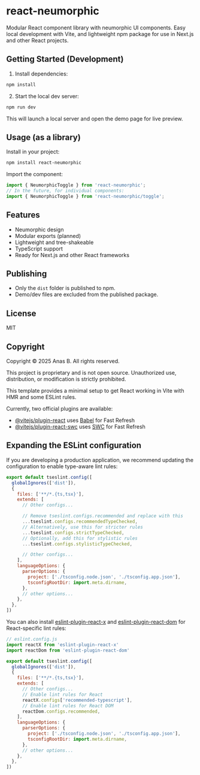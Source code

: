 # react-neumorphic

Modular React component library with neumorphic UI components. Easy local development with Vite, and lightweight npm package for use in Next.js and other React projects.

## Getting Started (Development)

1. Install dependencies:
  ```bash
  npm install
  ```
2. Start the local dev server:
  ```bash
  npm run dev
  ```
  This will launch a local server and open the demo page for live preview.

## Usage (as a library)

Install in your project:
```bash
npm install react-neumorphic
```

Import the component:
```jsx
import { NeumorphicToggle } from 'react-neumorphic';
// In the future, for individual components:
import { NeumorphicToggle } from 'react-neumorphic/toggle';
```

## Features

- Neumorphic design
- Modular exports (planned)
- Lightweight and tree-shakeable
- TypeScript support
- Ready for Next.js and other React frameworks

## Publishing

- Only the `dist` folder is published to npm.
- Demo/dev files are excluded from the published package.

## License

MIT

## Copyright

Copyright © 2025 Anas B. All rights reserved.

This project is proprietary and is not open source. Unauthorized use, distribution, or modification is strictly prohibited.

This template provides a minimal setup to get React working in Vite with HMR and some ESLint rules.

Currently, two official plugins are available:

- [@vitejs/plugin-react](https://github.com/vitejs/vite-plugin-react/blob/main/packages/plugin-react) uses [Babel](https://babeljs.io/) for Fast Refresh
- [@vitejs/plugin-react-swc](https://github.com/vitejs/vite-plugin-react/blob/main/packages/plugin-react-swc) uses [SWC](https://swc.rs/) for Fast Refresh

## Expanding the ESLint configuration

If you are developing a production application, we recommend updating the configuration to enable type-aware lint rules:

```js
export default tseslint.config([
  globalIgnores(['dist']),
  {
    files: ['**/*.{ts,tsx}'],
    extends: [
      // Other configs...

      // Remove tseslint.configs.recommended and replace with this
      ...tseslint.configs.recommendedTypeChecked,
      // Alternatively, use this for stricter rules
      ...tseslint.configs.strictTypeChecked,
      // Optionally, add this for stylistic rules
      ...tseslint.configs.stylisticTypeChecked,

      // Other configs...
    ],
    languageOptions: {
      parserOptions: {
        project: ['./tsconfig.node.json', './tsconfig.app.json'],
        tsconfigRootDir: import.meta.dirname,
      },
      // other options...
    },
  },
])
```

You can also install [eslint-plugin-react-x](https://github.com/Rel1cx/eslint-react/tree/main/packages/plugins/eslint-plugin-react-x) and [eslint-plugin-react-dom](https://github.com/Rel1cx/eslint-react/tree/main/packages/plugins/eslint-plugin-react-dom) for React-specific lint rules:

```js
// eslint.config.js
import reactX from 'eslint-plugin-react-x'
import reactDom from 'eslint-plugin-react-dom'

export default tseslint.config([
  globalIgnores(['dist']),
  {
    files: ['**/*.{ts,tsx}'],
    extends: [
      // Other configs...
      // Enable lint rules for React
      reactX.configs['recommended-typescript'],
      // Enable lint rules for React DOM
      reactDom.configs.recommended,
    ],
    languageOptions: {
      parserOptions: {
        project: ['./tsconfig.node.json', './tsconfig.app.json'],
        tsconfigRootDir: import.meta.dirname,
      },
      // other options...
    },
  },
])
```
